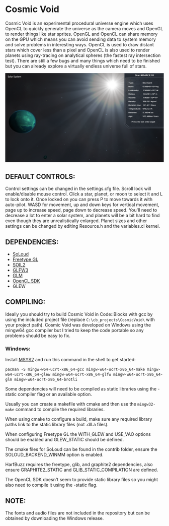 # Cosmic Void

Cosmic Void is an experimental procedural universe engine which uses OpenCL to quickly generate the universe as the camera moves and OpenGL to render things like star sprites. OpenGL and OpenCL can share memory on the GPU which means you can avoid sending data to system memory and solve problems in interesting ways. OpenCL is used to draw distant stars which cover less than a pixel and OpenCL is also used to render planets using ray-tracing on analytical spheres (the fastest ray intersection test). There are still a few bugs and many things which need to be finished but you can already explore a virtually endless universe full of stars.

![Cosmic Void Screenshot](./screenshot.png)

## DEFAULT CONTROLS:

Control settings can be changed in the settings.cfg file. Scroll lock will enable/disable mouse control. Click a star, planet, or moon to select it and L to lock onto it. Once locked on you can press P to move towards it with auto-pilot. WASD for movement, up and down keys for vertical movement, page up to increase speed, page down to decrease speed. You'll need to decrease a lot to enter a solar system, and planets will be a bit hard to find even though they are unrealistically enlarged. Planet sizes and other settings can be changed by editing Resource.h and the variables.cl kernel.

## DEPENDENCIES:

- [SoLoud](https://github.com/jarikomppa/soloud)
- [Freetype GL](https://github.com/rougier/freetype-gl)
- [SOIL2](https://github.com/SpartanJ/SOIL2)
- [GLFW3](https://www.glfw.org/)
- [GLM](https://github.com/g-truc/glm)
- [OpenCL SDK](https://github.com/KhronosGroup/OpenCL-SDK)
- GLEW

## COMPILING:

Ideally you should try to build Cosmic Void in Code::Blocks with gcc by using the included project file (replace `C:\cb_projects\CosmicVoid\` with your project path). Cosmic Void was developed on Windows using the mingw64 gcc compiler but I tried to keep the code portable so any problems should be easy to fix.

### Windows:

Install [MSYS2](https://www.msys2.org/) and run this command in the shell to get started:

```
pacman -S mingw-w64-ucrt-x86_64-gcc mingw-w64-ucrt-x86_64-make mingw-w64-ucrt-x86_64-glew mingw-w64-ucrt-x86_64-glfw mingw-w64-ucrt-x86_64-glm mingw-w64-ucrt-x86_64-brotli
```

Some dependencies will need to be compiled as static libraries using the -static compiler flag or an available option.

Usually you can create a makefile with cmake and then use the `mingw32-make` command to compile the required libraries.

When using cmake to configure a build, make sure any required library paths link to the static library files (not .dll.a files).

When configuring Freetype GL the WITH_GLEW and USE_VAO options should be enabled and GLEW_STATIC should be defined.
 
The cmake files for SoLoud can be found in the contrib folder, ensure the SOLOUD_BACKEND_WINMM option is enabled.

HarfBuzz requires the freetype, glib, and graphite2 dependencies, also ensure GRAPHITE2_STATIC and GLIB_STATIC_COMPILATION are defined.

The OpenCL SDK doesn't seem to provide static library files so you might also need to compile it using the -static flag.

## NOTE:

The fonts and audio files are not included in the repository but can be obtained by downloading the Windows release.
